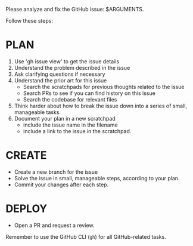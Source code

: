 Please analyze and fix the GitHub issue: $ARGUMENTS.

Follow these steps:

# PLAN

1. Use 'gh issue view' to get the issue details
2. Understand the problem described in the issue
3. Ask clarifying questions if necessary
4. Understand the prior art for this issue
   - Search the scratchpads for previous thoughts related to the issue
   - Search PRs to see if you can find history on this issue
   - Search the codebase for relevant files
5. Think harder about how to break the issue down into a series of small, manageable tasks.
6. Document your plan in a new scratchpad
   - include the issue name in the filename
   - include a link to the issue in the scratchpad.

# CREATE

- Create a new branch for the issue
- Solve the issue in small, manageable steps, according to your plan.
- Commit your changes after each step.

# DEPLOY

- Open a PR and request a review.

Remember to use the GitHub CLI (`gh`) for all GitHub-related tasks.

